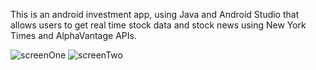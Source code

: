 This is an android investment app, using Java and Android Studio that allows users to get real time stock data and stock news using New York Times and AlphaVantage APIs.

![screenOne](https://user-images.githubusercontent.com/118498961/229680727-0a2caf12-b6c5-4032-9356-8d3e052e6c89.PNG)
![screenTwo](https://user-images.githubusercontent.com/118498961/229680754-766f6f85-906a-4fab-9b0b-3106756e59d4.PNG)
